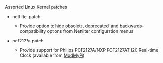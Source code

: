 
Assorted Linux Kernel patches

* netfilter.patch
    * Provide option to hide obsolete, deprecated, and backwards-compatibility options from Netfilter configuration menus

* pcf2127a.patch
    * Provide support for Philips PCF2127A/NXP PCF2127AT I2C Real-time Clock (available from [ModMyPi](https://www.modmypi.com/rasclock-raspberry-pi-real-time-clock-module))


